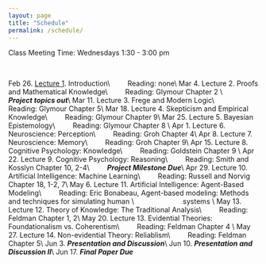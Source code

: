```yaml
---
layout: page
title: "Schedule"
permalink: /schedule/
---
```


Class Meeting Time: Wednesdays 1:30 - 3:00 pm

<br>

Feb 26. [Lecture 1](/assets/Epist20s_Week1.pdf). Introduction\\
&nbsp; &nbsp; &nbsp; &nbsp; Reading: none\\
Mar 4. Lecture 2. Proofs and Mathematical Knowledge\\
&nbsp; &nbsp; &nbsp; &nbsp; Reading: Glymour Chapter 2 \\
&nbsp; &nbsp; &nbsp; &nbsp; **_Project topics out_**\\
Mar 11. Lecture 3. Frege and Modern Logic\\
&nbsp; &nbsp; &nbsp; &nbsp; Reading: Glymour Chapter 5\\
Mar 18. Lecture 4. Skepticism and Empirical Knowledge\\
&nbsp; &nbsp; &nbsp; &nbsp; Reading: Glymour Chapter 9\\
Mar 25. Lecture 5. Bayesian Epistemology\\
&nbsp; &nbsp; &nbsp; &nbsp; Reading: Glymour Chapter 8 \\
Apr 1. Lecture 6. Neuroscience: Perception\\
&nbsp; &nbsp; &nbsp; &nbsp; Reading: Groh Chapter 4\\
Apr 8. Lecture 7. Neuroscience: Memory\\
&nbsp; &nbsp; &nbsp; &nbsp; Reading: Groh Chapter 9\\
Apr 15. Lecture 8. Cognitive Psychology: Knowledge\\
&nbsp; &nbsp; &nbsp; &nbsp; Reading: Goldstein Chapter 9 \\
Apr 22. Lecture 9. Cognitive Psychology: Reasoning\\
&nbsp; &nbsp; &nbsp; &nbsp; Reading: Smith and Kosslyn Chapter 10, 2-4\\
&nbsp; &nbsp; &nbsp; &nbsp; **_Project Milestone Due_**\\
Apr 29. Lecture 10. Artificial Intelligence: Machine Learning\\
&nbsp; &nbsp; &nbsp; &nbsp; Reading: Russell and Norvig Chapter 18, 1-2, 7\\
May 6. Lecture 11. Artificial Intelligence: Agent-Based Modeling\\
&nbsp; &nbsp; &nbsp; &nbsp; Reading: Eric Bonabeau, Agent-based modeling: Methods and techniques for simulating human \\
&nbsp; &nbsp; &nbsp; &nbsp; &nbsp; &nbsp; &nbsp; &nbsp; &nbsp; &nbsp; &nbsp; &nbsp; systems \\
May 13. Lecture 12. Theory of Knowledge: The Traditional Analysis\\
&nbsp; &nbsp; &nbsp; &nbsp; Reading: Feldman Chapter 1, 2\\
May 20. Lecture 13. Evidential Theories: Foundationalism vs. Coherentism\\
&nbsp; &nbsp; &nbsp; &nbsp; Reading: Feldman Chapter 4 \\
May 27. Lecture 14. Non-evidential Theory: Reliablism\\
&nbsp; &nbsp; &nbsp; &nbsp; Reading: Feldman Chapter 5\\
Jun 3. **_Presentation and Discussion_**\\
Jun 10. **_Presentation and Discussion II_**\\
Jun 17. **_Final Paper Due_**